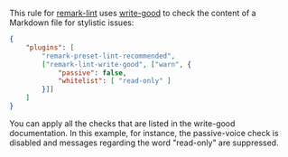 This rule for [remark-lint][] uses [write-good][] to check the content of a
Markdown file for stylistic issues:

```json
{
    "plugins": [
        "remark-preset-lint-recommended",
        ["remark-lint-write-good", ["warn", {
            "passive": false,
            "whitelist": [ "read-only" ]
        }]]
    ]
}
```

You can apply all the checks that are listed in the write-good documentation.
In this example, for instance, the passive-voice check is disabled and messages regarding the word "read-only" are suppressed.

[remark-lint]: https://github.com/wooorm/remark-lint
[write-good]: https://github.com/btford/write-good